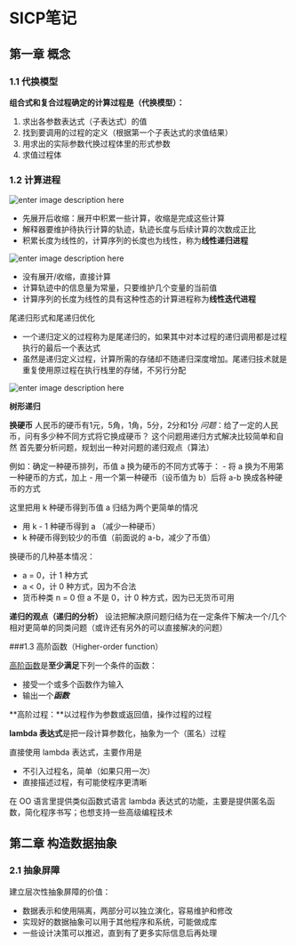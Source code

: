 # SICP笔记

## 第一章 概念

### 1.1 代换模型
**组合式和复合过程确定的计算过程是（代换模型）：**
1. 求出各参数表达式（子表达式）的值
2. 找到要调用的过程的定义（根据第一个子表达式的求值结果）
3. 用求出的实际参数代换过程体里的形式参数
4. 求值过程体

### 1.2 计算进程

![enter image description here](https://mitpress.mit.edu/sicp/full-text/book/ch1-Z-G-7.gif)

-  先展开后收缩：展开中积累一些计算，收缩是完成这些计算
- 解释器要维护待执行计算的轨迹，轨迹长度与后续计算的次数成正比
- 积累长度为线性的，计算序列的长度也为线性，称为**线性递归进程**

![enter image description here](https://mitpress.mit.edu/sicp/full-text/book/ch1-Z-G-10.gif)

- 没有展开/收缩，直接计算
- 计算轨迹中的信息量为常量，只要维护几个变量的当前值
- 计算序列的长度为线性的具有这种性态的计算进程称为**线性迭代进程**

尾递归形式和尾递归优化
- 一个递归定义的过程称为是尾递归的，如果其中对本过程的递归调用都是过程执行的最后一个表达式
- 虽然是递归定义过程，计算所需的存储却不随递归深度增加。尾递归技术就是重复使用原过程在执行栈里的存储，不另行分配

![enter image description here](https://mitpress.mit.edu/sicp/full-text/book/ch1-Z-G-13.gif)

**树形递归**

**换硬币**
人民币的硬币有1元，5角，1角，5分，2分和1分
*问题*：给了一定的人民币，问有多少种不同方式将它换成硬币？
这个问题用递归方式解决比较简单和自然
首先要分析问题，规划出一种对问题的递归观点（算法）

  例如：确定一种硬币排列，币值 a 换为硬币的不同方式等于：
    -  将 a 换为不用第一种硬币的方式，加上
    - 用一个第一种硬币（设币值为 b）后将 a-b 换成各种硬币的方式

这里把用 k 种硬币得到币值 a 归结为两个更简单的情况
- 用 k - 1 种硬币得到 a （减少一种硬币）
- k 种硬币得到较少的币值（前面说的 a-b，减少了币值）

换硬币的几种基本情况：
- a = 0，计 1 种方式
- a < 0，计 0 种方式，因为不合法
- 货币种类 n = 0 但 a 不是 0，计 0 种方式，因为已无货币可用

**递归的观点（递归的分析）**
设法把解决原问题归结为在一定条件下解决一个/几个相对更简单的同类问题（或许还有另外的可以直接解决的问题）

###1.3 高阶函数（Higher-order function）

[高阶函数](https://zh.wikipedia.org/wiki/%E9%AB%98%E9%98%B6%E5%87%BD%E6%95%B0)是**至少满足**下列一个条件的函数：
- 接受一个或多个函数作为输入
- 输出一个***函数***

**高阶过程：**以过程作为参数或返回值，操作过程的过程

**lambda 表达式**是把一段计算参数化，抽象为一个（匿名）过程

直接使用 lambda 表达式，主要作用是
- 不引入过程名，简单（如果只用一次）
-  直接描述过程，有可能使程序更清晰

在 OO 语言里提供类似函数式语言 lambda 表达式的功能，主要是提供匿名函数，简化程序书写；也想支持一些高级编程技术

## 第二章 构造数据抽象
### 2.1 抽象屏障
建立层次性抽象屏障的价值：
-  数据表示和使用隔离，两部分可以独立演化，容易维护和修改
- 实现好的数据抽象可以用于其他程序和系统，可能做成库
- 一些设计决策可以推迟，直到有了更多实际信息后再处理


